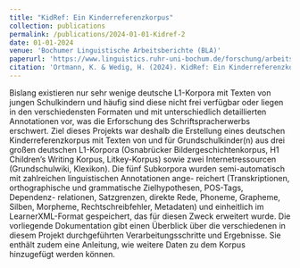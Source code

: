 ```yaml
---
title: "KidRef: Ein Kinderreferenzkorpus"
collection: publications
permalink: /publications/2024-01-01-Kidref-2
date: 01-01-2024
venue: 'Bochumer Linguistische Arbeitsberichte (BLA)'
paperurl: 'https://www.linguistics.ruhr-uni-bochum.de/forschung/arbeitsberichte/26.pdf'
citation: 'Ortmann, K. & Wedig, H. (2024). KidRef: Ein Kinderreferenzkorpus. Bochumer Linguistische Arbeitsberichte (BLA), Vol. 26.'
---
```

Bislang existieren nur sehr wenige deutsche L1-Korpora mit Texten von jungen Schulkindern und häufig sind diese nicht frei verfügbar oder liegen in den verschiedensten Formaten und mit unterschiedlich detaillierten Annotationen vor, was die Erforschung des Schriftspracherwerbs erschwert. Ziel dieses Projekts war deshalb die Erstellung eines deutschen Kinderreferenzkorpus mit Texten von und für Grundschulkinder(n) aus drei großen deutschen L1-Korpora (Osnabrücker Bildergeschichtenkorpus, H1 Children’s Writing Korpus, Litkey-Korpus) sowie zwei Internetressourcen (Grundschulwiki, Klexikon). Die fünf Subkorpora wurden semi-automatisch mit zahlreichen linguistischen Annotationen ange- reichert (Transkriptionen, orthographische und grammatische Zielhypothesen, POS-Tags, Dependenz- relationen, Satzgrenzen, direkte Rede, Phoneme, Grapheme, Silben, Morpheme, Rechtschreibfehler, Metadaten) und einheitlich im LearnerXML-Format gespeichert, das für diesen Zweck erweitert wurde. Die vorliegende Dokumentation gibt einen Überblick über die verschiedenen in diesem Projekt durchgeführten Verarbeitungsschritte und Ergebnisse. Sie enthält zudem eine Anleitung, wie weitere Daten zu dem Korpus hinzugefügt werden können.

